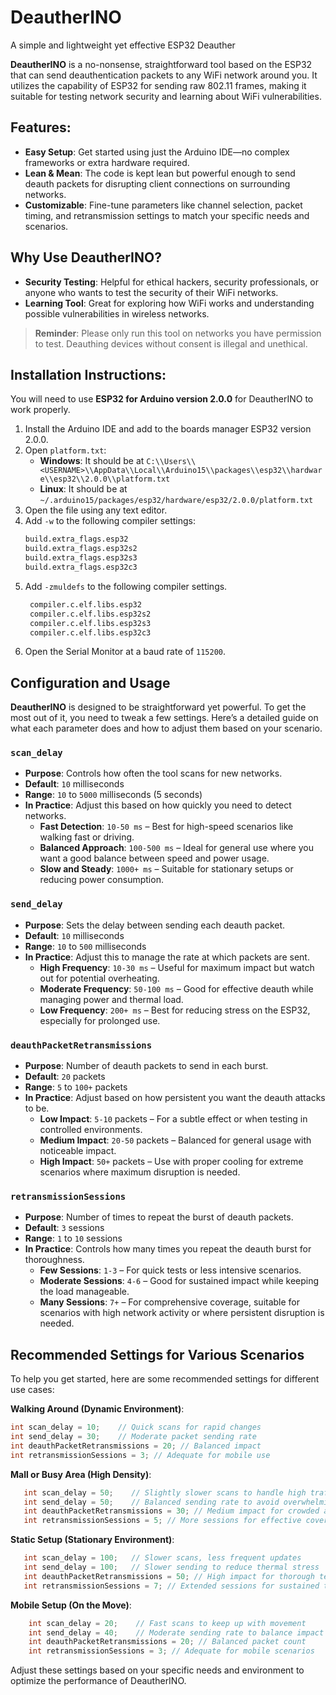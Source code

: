 # DeautherINO

A simple and lightweight yet effective ESP32 Deauther

**DeautherINO** is a no-nonsense, straightforward tool based on the ESP32 that can send deauthentication packets to any WiFi network around you. It utilizes the capability of ESP32 for sending raw 802.11 frames, making it suitable for testing network security and learning about WiFi vulnerabilities.

## Features:

- **Easy Setup**: Get started using just the Arduino IDE—no complex frameworks or extra hardware required.
- **Lean & Mean**: The code is kept lean but powerful enough to send deauth packets for disrupting client connections on surrounding networks.
- **Customizable**: Fine-tune parameters like channel selection, packet timing, and retransmission settings to match your specific needs and scenarios.


## Why Use DeautherINO?

- **Security Testing**: Helpful for ethical hackers, security professionals, or anyone who wants to test the security of their WiFi networks.
- **Learning Tool**: Great for exploring how WiFi works and understanding possible vulnerabilities in wireless networks.

> **Reminder**: Please only run this tool on networks you have permission to test. Deauthing devices without consent is illegal and unethical.

## Installation Instructions:

You will need to use **ESP32 for Arduino version 2.0.0** for DeautherINO to work properly.

1. Install the Arduino IDE and add to the boards manager ESP32 version 2.0.0.
2. Open `platform.txt`:
   - **Windows**: It should be at `C:\\Users\\<USERNAME>\\AppData\\Local\\Arduino15\\packages\\esp32\\hardware\\esp32\\2.0.0\\platform.txt`
   - **Linux**: It should be at `~/.arduino15/packages/esp32/hardware/esp32/2.0.0/platform.txt`
3. Open the file using any text editor.
4. Add `-w` to the following compiler settings:
   ```txt
   build.extra_flags.esp32
   build.extra_flags.esp32s2
   build.extra_flags.esp32s3
   build.extra_flags.esp32c3
5. Add `-zmuldefs` to the following compiler settings.
   ```txt
    compiler.c.elf.libs.esp32
    compiler.c.elf.libs.esp32s2
    compiler.c.elf.libs.esp32s3
    compiler.c.elf.libs.esp32c3
6. Open the Serial Monitor at a baud rate of `115200`.

## Configuration and Usage

**DeautherINO** is designed to be straightforward yet powerful. To get the most out of it, you need to tweak a few settings. Here’s a detailed guide on what each parameter does and how to adjust them based on your scenario.

### `scan_delay`
- **Purpose**: Controls how often the tool scans for new networks.
- **Default**: `10` milliseconds
- **Range**: `10` to `5000` milliseconds (5 seconds)
- **In Practice**: Adjust this based on how quickly you need to detect networks.
  - **Fast Detection**: `10-50 ms` – Best for high-speed scenarios like walking fast or driving.
  - **Balanced Approach**: `100-500 ms` – Ideal for general use where you want a good balance between speed and power usage.
  - **Slow and Steady**: `1000+ ms` – Suitable for stationary setups or reducing power consumption.

### `send_delay`
- **Purpose**: Sets the delay between sending each deauth packet.
- **Default**: `10` milliseconds
- **Range**: `10` to `500` milliseconds
- **In Practice**: Adjust this to manage the rate at which packets are sent.
  - **High Frequency**: `10-30 ms` – Useful for maximum impact but watch out for potential overheating.
  - **Moderate Frequency**: `50-100 ms` – Good for effective deauth while managing power and thermal load.
  - **Low Frequency**: `200+ ms` – Best for reducing stress on the ESP32, especially for prolonged use.

### `deauthPacketRetransmissions`
- **Purpose**: Number of deauth packets to send in each burst.
- **Default**: `20` packets
- **Range**: `5` to `100+` packets
- **In Practice**: Adjust based on how persistent you want the deauth attacks to be.
  - **Low Impact**: `5-10` packets – For a subtle effect or when testing in controlled environments.
  - **Medium Impact**: `20-50` packets – Balanced for general usage with noticeable impact.
  - **High Impact**: `50+` packets – Use with proper cooling for extreme scenarios where maximum disruption is needed.

### `retransmissionSessions`
- **Purpose**: Number of times to repeat the burst of deauth packets.
- **Default**: `3` sessions
- **Range**: `1` to `10` sessions
- **In Practice**: Controls how many times you repeat the deauth burst for thoroughness.
  - **Few Sessions**: `1-3` – For quick tests or less intensive scenarios.
  - **Moderate Sessions**: `4-6` – Good for sustained impact while keeping the load manageable.
  - **Many Sessions**: `7+` – For comprehensive coverage, suitable for scenarios with high network activity or where persistent disruption is needed.

## Recommended Settings for Various Scenarios

To help you get started, here are some recommended settings for different use cases:

**Walking Around (Dynamic Environment)**:
  ```cpp
  int scan_delay = 10;    // Quick scans for rapid changes
  int send_delay = 30;    // Moderate packet sending rate
  int deauthPacketRetransmissions = 20; // Balanced impact
  int retransmissionSessions = 3; // Adequate for mobile use
```

**Mall or Busy Area (High Density)**:
```cpp
   int scan_delay = 50;    // Slightly slower scans to handle high traffic
   int send_delay = 50;    // Balanced sending rate to avoid overwhelming the ESP32
   int deauthPacketRetransmissions = 30; // Medium impact for crowded areas
   int retransmissionSessions = 5; // More sessions for effective coverage
```

**Static Setup (Stationary Environment)**:
```cpp
   int scan_delay = 100;   // Slower scans, less frequent updates
   int send_delay = 100;   // Slower sending to reduce thermal stress
   int deauthPacketRetransmissions = 50; // High impact for thorough testing
   int retransmissionSessions = 7; // Extended sessions for sustained testing
```

**Mobile Setup (On the Move)**:
```cpp
    int scan_delay = 20;    // Fast scans to keep up with movement
    int send_delay = 40;    // Moderate sending rate to balance impact and stability
    int deauthPacketRetransmissions = 20; // Balanced packet count
    int retransmissionSessions = 3; // Adequate for mobile scenarios
```

Adjust these settings based on your specific needs and environment to optimize the performance of DeautherINO.
